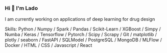 ### Hi 👋 I'm Lado 
<!-- #### I am ML engineer / Data Scientist and Molecular Biologist with Bioinformatics skills -->

I am currently working on applications of deep learning for drug design

Skills: Python / Numpy / Spark / Pandas / Scikit-Learn / XGBoost / Simpy / Numba / Keras / Tensorflow / Pytorch / Scipy / Scrapy / Git / matplotlib / plotly / seaborn / FastAPI / SQLModel / PostgreSQL / MongoDB / MLFlow / Docker / HTML /  CSS / Javascript / React 


<!---
VladimerKhasia/VladimerKhasia is a ✨ special ✨ repository because its `README.md` (this file) appears on your GitHub profile.
You can click the Preview link to take a look at your changes.
--->
<!-- - 👋 Hi, I’m @VladimerKhasia
- 👀 I’m interested in ...
- 🌱 I’m currently learning ...
- 💞️ I’m looking to collaborate on ...
- 📫 How to reach me ... -->
